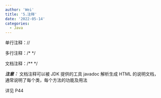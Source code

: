 ```yaml
---
author: 'Wei'
title: '5.注释'
date: '2022-05-14'
categories:
  - Java
---
```


单行注释：//

多行注释：/\* \*/

文档注释：/\*\* \*/

***注意：*** 文档注释可以被 JDK 提供的工具 javadoc 解析生成 HTML 的说明文档，通常说明了每个类，每个方法的功能及用法

详见 P44
